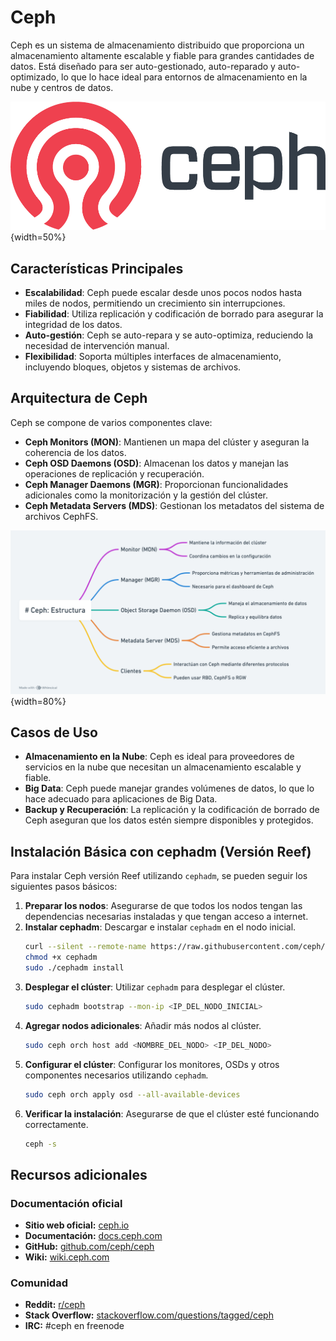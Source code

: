 # Ceph

Ceph es un sistema de almacenamiento distribuido que proporciona un almacenamiento altamente escalable y fiable para grandes cantidades de datos. Está diseñado para ser auto-gestionado, auto-reparado y auto-optimizado, lo que lo hace ideal para entornos de almacenamiento en la nube y centros de datos.

![Ceph Logo](ceph_logo.png){width=50%}
## Características Principales

- **Escalabilidad**: Ceph puede escalar desde unos pocos nodos hasta miles de nodos, permitiendo un crecimiento sin interrupciones.
- **Fiabilidad**: Utiliza replicación y codificación de borrado para asegurar la integridad de los datos.
- **Auto-gestión**: Ceph se auto-repara y se auto-optimiza, reduciendo la necesidad de intervención manual.
- **Flexibilidad**: Soporta múltiples interfaces de almacenamiento, incluyendo bloques, objetos y sistemas de archivos.

## Arquitectura de Ceph

Ceph se compone de varios componentes clave:

- **Ceph Monitors (MON)**: Mantienen un mapa del clúster y aseguran la coherencia de los datos.
- **Ceph OSD Daemons (OSD)**: Almacenan los datos y manejan las operaciones de replicación y recuperación.
- **Ceph Manager Daemons (MGR)**: Proporcionan funcionalidades adicionales como la monitorización y la gestión del clúster.
- **Ceph Metadata Servers (MDS)**: Gestionan los metadatos del sistema de archivos CephFS.

![Arquitectura de Ceph](Estructura_Ceph.png){width=80%}

## Casos de Uso

- **Almacenamiento en la Nube**: Ceph es ideal para proveedores de servicios en la nube que necesitan un almacenamiento escalable y fiable.
- **Big Data**: Ceph puede manejar grandes volúmenes de datos, lo que lo hace adecuado para aplicaciones de Big Data.
- **Backup y Recuperación**: La replicación y la codificación de borrado de Ceph aseguran que los datos estén siempre disponibles y protegidos.

## Instalación Básica con cephadm (Versión Reef)

Para instalar Ceph versión Reef utilizando `cephadm`, se pueden seguir los siguientes pasos básicos:

1. **Preparar los nodos**: Asegurarse de que todos los nodos tengan las dependencias necesarias instaladas y que tengan acceso a internet.
2. **Instalar cephadm**: Descargar e instalar `cephadm` en el nodo inicial.
    ```bash
    curl --silent --remote-name https://raw.githubusercontent.com/ceph/ceph/reef/src/cephadm/cephadm
    chmod +x cephadm
    sudo ./cephadm install
    ```
3. **Desplegar el clúster**: Utilizar `cephadm` para desplegar el clúster.
    ```bash
    sudo cephadm bootstrap --mon-ip <IP_DEL_NODO_INICIAL>
    ```
4. **Agregar nodos adicionales**: Añadir más nodos al clúster.
    ```bash
    sudo ceph orch host add <NOMBRE_DEL_NODO> <IP_DEL_NODO>
    ```
5. **Configurar el clúster**: Configurar los monitores, OSDs y otros componentes necesarios utilizando `cephadm`.
    ```bash
    sudo ceph orch apply osd --all-available-devices
    ```
6. **Verificar la instalación**: Asegurarse de que el clúster esté funcionando correctamente.
    ```bash
    ceph -s
    ```


## Recursos adicionales

### Documentación oficial
- **Sitio web oficial:** [ceph.io](https://ceph.io/)
- **Documentación:** [docs.ceph.com](https://docs.ceph.com/)
- **GitHub:** [github.com/ceph/ceph](https://github.com/ceph/ceph)
- **Wiki:** [wiki.ceph.com](https://wiki.ceph.com/)

### Comunidad
- **Reddit:** [r/ceph](https://www.reddit.com/r/ceph/)
- **Stack Overflow:** [stackoverflow.com/questions/tagged/ceph](https://stackoverflow.com/questions/tagged/ceph)
- **IRC:** #ceph en freenode
